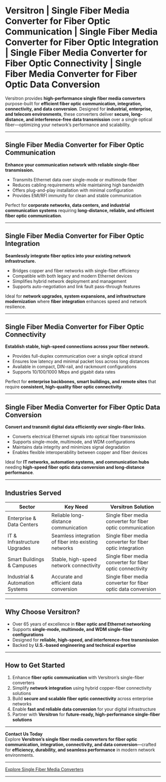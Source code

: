 # Versitron | Single Fiber Media Converter for Fiber Optic Communication | Single Fiber Media Converter for Fiber Optic Integration | Single Fiber Media Converter for Fiber Optic Connectivity | Single Fiber Media Converter for Fiber Optic Data Conversion

Versitron provides **high-performance single fiber media converters** purpose-built for **efficient fiber optic communication, integration, connectivity, and data conversion**. Designed for **industrial, enterprise, and telecom environments**, these converters deliver **secure, long-distance, and interference-free data transmission** over a single optical fiber—optimizing your network’s performance and scalability.

---

## Single Fiber Media Converter for Fiber Optic Communication

**Enhance your communication network with reliable single-fiber transmission.**  

- Transmits Ethernet data over single-mode or multimode fiber  
- Reduces cabling requirements while maintaining high bandwidth  
- Offers plug-and-play installation with minimal configuration  
- Provides EMI/RFI immunity for clean and stable communication  

Perfect for **corporate networks, data centers, and industrial communication systems** requiring **long-distance, reliable, and efficient fiber optic communication**.

---

## Single Fiber Media Converter for Fiber Optic Integration

**Seamlessly integrate fiber optics into your existing network infrastructure.**  

- Bridges copper and fiber networks with single-fiber efficiency  
- Compatible with both legacy and modern Ethernet devices  
- Simplifies hybrid network deployment and management  
- Supports auto-negotiation and link fault pass-through features  

Ideal for **network upgrades, system expansions, and infrastructure modernization** where **fiber integration** enhances speed and network resilience.

---

## Single Fiber Media Converter for Fiber Optic Connectivity

**Establish stable, high-speed connections across your fiber network.**  

- Provides full-duplex communication over a single optical strand  
- Ensures low latency and minimal packet loss across long distances  
- Available in compact, DIN-rail, and rackmount configurations  
- Supports 10/100/1000 Mbps and gigabit data rates  

Perfect for **enterprise backbones, smart buildings, and remote sites** that require **consistent, high-quality fiber optic connectivity**.

---

## Single Fiber Media Converter for Fiber Optic Data Conversion

**Convert and transmit digital data efficiently over single-fiber links.**  

- Converts electrical Ethernet signals into optical fiber transmission  
- Supports single-mode, multimode, and WDM configurations  
- Maintains data integrity and minimizes signal degradation  
- Enables flexible interoperability between copper and fiber devices  

Ideal for **IT networks, automation systems, and communication hubs** needing **high-speed fiber optic data conversion and long-distance performance**.

---

## Industries Served

| Sector                        | Key Need                                         | Versitron Solution                                              |
|-------------------------------|--------------------------------------------------|-----------------------------------------------------------------|
| Enterprise & Data Centers      | Reliable long-distance communication             | Single fiber media converter for fiber optic communication       |
| IT & Infrastructure Upgrades   | Seamless integration of fiber into existing networks | Single fiber media converter for fiber optic integration        |
| Smart Buildings & Campuses     | Stable, high-speed network connectivity          | Single fiber media converter for fiber optic connectivity        |
| Industrial & Automation Systems| Accurate and efficient data conversion           | Single fiber media converter for fiber optic data conversion     |

---

## Why Choose Versitron?

- Over 65 years of excellence in **fiber optic and Ethernet networking**  
- Supports **single-mode, multimode, and WDM single-fiber configurations**  
- Designed for **reliable, high-speed, and interference-free transmission**  
- Backed by **U.S.-based engineering and technical expertise**  

---

## How to Get Started

1. Enhance **fiber optic communication** with Versitron’s single-fiber converters  
2. Simplify **network integration** using hybrid copper-fiber connectivity solutions  
3. Build **secure and scalable fiber optic connectivity** across enterprise networks  
4. Enable **fast and reliable data conversion** for your digital infrastructure  
5. Partner with **Versitron** for **future-ready, high-performance single-fiber solutions**  

---

**Contact Us Today**  
Explore **Versitron’s single fiber media converters for fiber optic communication, integration, connectivity, and data conversion**—crafted for **efficiency, durability, and seamless performance** in modern network environments.  

---

[Explore Single Fiber Media Converters](https://www.versitron.com/collections/single-fiber-media-converters)

---
